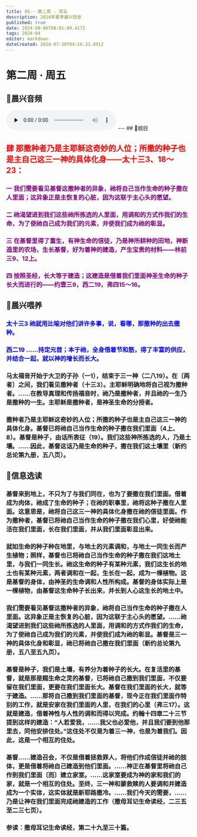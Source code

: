 ```yaml
---
title: 05---第二周 · 周五
description: 2024年夏季晨兴信息
published: true
date: 2024-08-06T08:01:09.417Z
tags: 2024-04
editor: markdown
dateCreated: 2024-07-30T04:16:33.891Z
---
```


# 第二周 · 周五
## 🎵晨兴音频
<audio id="audio" controls="" preload="none">
      <source id="mp3" src="/2024-04/week2/week2day5.mp3">
</audio>
---
## 📖纲目

## <font color=red>**肆**    **那撒种者乃是主耶稣这奇妙的人位；所撒的种子也是主自己这三一神的具体化身——太十三3、18～23：**</font>

### <font color=purple>一    我们需要看见基督这撒种者的异象，祂将自己当作生命的种子撒在人里面；这异象正是主恢复的心脏，因为这联于主心头的愿望。</font>

### <font color=purple>二    祂渴望进到我们这些祂所拣选的人里面，用调和的方式作我们的生命，为了使祂自己成为我们的元素，并使我们成为祂的彰显。</font>

### <font color=purple>三    在基督里得了重生，有神生命的信徒，乃是神所耕种的田地，神新造里的农场，生长基督，好为着神的建造，产生宝贵的材料——林前三9、12上。</font>

### <font color=purple>四    按照圣经，长大等于建造；这建造是借着我们里面神圣生命的种子长大而进行的——约壹三9，西二19，弗四15～16。</font>

## 📖晨兴喂养

### <font color=blue>太十三3    祂就用比喻对他们讲许多事，说，看哪，那撒种的出去撒种。</font>

### <font color=blue>西二19    ……持定元首；本于祂，全身借着节和筋，得了丰富的供应，并结合一起，就以神的增长而长大。</font>

### 马太福音开始于大卫的子孙（一1），结束于三一神（二八19）。在〔两者〕之间，我们看见撒种者（十三3）。主耶稣明确地将自己视为撒种者。……在教导真理和传扬福音时，祂乃是撒种者，并且祂的一生乃是撒种的一生。主耶稣是撒种者，是神圣生命的分授者。

### 撒种者乃是主耶稣这奇妙的人位；所撒的种子也是主自己这三一神的具体化身。基督已将祂自己当作生命的种子撒在我们里面（4上、8）。基督是种子，由话所表征（19）。我们这些神所拣选的人，乃是土壤。……因此，基督这话乃是生命的种子，撒在我们这土壤里（新约总论第九册，五八页）。

## 📖信息选读

### 基督来到地上，不只为了与我们同在，也为了要撒在我们里面。借着成为肉体，祂成了生命的种子；在祂的职事里，祂将这种子撒在人里面。这意思是，祂将自己这三一神的具体化身撒在祂的信徒里面。作为撒种者，基督已将祂自己当作生命的种子撒在我们心里，好使祂能活在我们里面，长在我们里面，并从我们里面彰显出来。

### 就如生命的种子种在地里，与地土的元素调和，与地土一同生长而产生植物；照样，基督也已将祂自己当作生命的种子撒在我们这地土里，与我们一同生长。祂这生命的种子有某种元素，我们这生长的地土也有某种元素，两者调和在一起，生长在一起，成为一棵植物。这是基督的身体，由神圣的生命调和人性所构成。基督的身体实际上是一棵植物，由基督这生命种子长出来，并长到人心这生长的地土中。

### 我们需要看见基督这撒种者的异象，祂将自己当作生命的种子撒在人里面。这异象正是主恢复的心脏，因为这联于主心头的愿望。……祂渴望进到我们这些祂所拣选的人里面，用调和的方式作我们的生命，为了使祂自己成为我们的元素，并使我们成为祂的彰显。基督是三一神的具体化身和彰显，祂已将祂自己撒在我们里面（新约总论第九册，五八至五九页）。

### 基督是种子，我们是土壤，有养分为着种子的长大。在复活里的基督，就是那是赐生命之灵的基督，已将祂自己撒到我们里面，不仅要留在我们里面，更要在我们里面长大。基督在我们里面的长大，就等于建造。……那将自己撒到我们里面的基督，现今正在我们里面作特别的工作，就是安家在我们里面的人里，在我们的心里（弗三17）。这就是建造，借着神性与人性的调和而得以完成。约翰十四章二十三节提到这样的建造：“人若爱我，……我父也必爱他，并且我们要到他那里去，同他安排住处。”这住处不仅是为着三一神，也是为着我们。因此，这是一个相互的住处。

### 基督……建造召会，不仅是借着拯救罪人，将他们作成信徒并祂的肢体，更是借着将祂自己建造到他们里面。……神正在基督里将祂自己作到我们里面〔而〕建立家室。……这家室要成为神的家和我们的家，就是一个相互的住处。至终，三一神和蒙救赎的人要调和并建造成为一个实体，这实体就是新耶路撒冷。……我们今天的需要，……乃是让神在我们里面完成祂建造的工作（撒母耳记生命读经，二三五至二三七页）。

### 参读：撒母耳记生命读经，第二十九至三十篇。
<!-- Google tag (gtag.js) -->
<script async src="https://www.googletagmanager.com/gtag/js?id=G-1P8709Z16T"></script>
<script>
  window.dataLayer = window.dataLayer || [];
  function gtag(){dataLayer.push(arguments);}
  gtag('js', new Date());

  gtag('config', 'G-1P8709Z16T');
</script>
